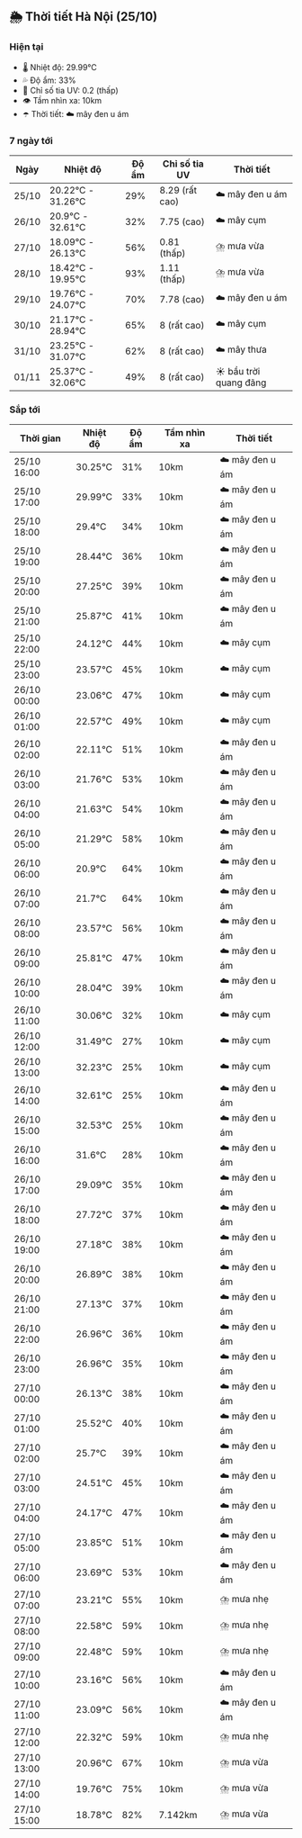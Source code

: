## 🌦️ Thời tiết Hà Nội (25/10)

### Hiện tại

- 🌡️ Nhiệt độ: 29.99℃
- 💦 Độ ẩm: 33%
- 🌟 Chỉ số tia UV: 0.2 (thấp)
- 👁️ Tầm nhìn xa: 10km
- ☂️ Thời tiết: ☁️ mây đen u ám

### 7 ngày tới

| Ngày | Nhiệt độ | Độ ẩm | Chỉ số tia UV | Thời tiết |
| --- | --- | --- | --- | --- |
| 25/10 | 20.22℃ - 31.26℃ | 29% | 8.29 (rất cao) | ☁️ mây đen u ám |
| 26/10 | 20.9℃ - 32.61℃ | 32% | 7.75 (cao) | ☁️ mây cụm |
| 27/10 | 18.09℃ - 26.13℃ | 56% | 0.81 (thấp) | ⛈️ mưa vừa |
| 28/10 | 18.42℃ - 19.95℃ | 93% | 1.11 (thấp) | ⛈️ mưa vừa |
| 29/10 | 19.76℃ - 24.07℃ | 70% | 7.78 (cao) | ☁️ mây đen u ám |
| 30/10 | 21.17℃ - 28.94℃ | 65% | 8 (rất cao) | ☁️ mây cụm |
| 31/10 | 23.25℃ - 31.07℃ | 62% | 8 (rất cao) | ☁️ mây thưa |
| 01/11 | 25.37℃ - 32.06℃ | 49% | 8 (rất cao) | ☀️ bầu trời quang đãng |

### Sắp tới

| Thời gian | Nhiệt độ | Độ ẩm | Tầm nhìn xa | Thời tiết |
| --- | --- | --- | --- | --- |
| 25/10 16:00 | 30.25℃ | 31% | 10km | ☁️ mây đen u ám |
| 25/10 17:00 | 29.99℃ | 33% | 10km | ☁️ mây đen u ám |
| 25/10 18:00 | 29.4℃ | 34% | 10km | ☁️ mây đen u ám |
| 25/10 19:00 | 28.44℃ | 36% | 10km | ☁️ mây đen u ám |
| 25/10 20:00 | 27.25℃ | 39% | 10km | ☁️ mây đen u ám |
| 25/10 21:00 | 25.87℃ | 41% | 10km | ☁️ mây đen u ám |
| 25/10 22:00 | 24.12℃ | 44% | 10km | ☁️ mây cụm |
| 25/10 23:00 | 23.57℃ | 45% | 10km | ☁️ mây cụm |
| 26/10 00:00 | 23.06℃ | 47% | 10km | ☁️ mây cụm |
| 26/10 01:00 | 22.57℃ | 49% | 10km | ☁️ mây cụm |
| 26/10 02:00 | 22.11℃ | 51% | 10km | ☁️ mây đen u ám |
| 26/10 03:00 | 21.76℃ | 53% | 10km | ☁️ mây đen u ám |
| 26/10 04:00 | 21.63℃ | 54% | 10km | ☁️ mây đen u ám |
| 26/10 05:00 | 21.29℃ | 58% | 10km | ☁️ mây đen u ám |
| 26/10 06:00 | 20.9℃ | 64% | 10km | ☁️ mây đen u ám |
| 26/10 07:00 | 21.7℃ | 64% | 10km | ☁️ mây đen u ám |
| 26/10 08:00 | 23.57℃ | 56% | 10km | ☁️ mây đen u ám |
| 26/10 09:00 | 25.81℃ | 47% | 10km | ☁️ mây đen u ám |
| 26/10 10:00 | 28.04℃ | 39% | 10km | ☁️ mây đen u ám |
| 26/10 11:00 | 30.06℃ | 32% | 10km | ☁️ mây cụm |
| 26/10 12:00 | 31.49℃ | 27% | 10km | ☁️ mây cụm |
| 26/10 13:00 | 32.23℃ | 25% | 10km | ☁️ mây cụm |
| 26/10 14:00 | 32.61℃ | 25% | 10km | ☁️ mây đen u ám |
| 26/10 15:00 | 32.53℃ | 25% | 10km | ☁️ mây đen u ám |
| 26/10 16:00 | 31.6℃ | 28% | 10km | ☁️ mây đen u ám |
| 26/10 17:00 | 29.09℃ | 35% | 10km | ☁️ mây đen u ám |
| 26/10 18:00 | 27.72℃ | 37% | 10km | ☁️ mây đen u ám |
| 26/10 19:00 | 27.18℃ | 38% | 10km | ☁️ mây đen u ám |
| 26/10 20:00 | 26.89℃ | 38% | 10km | ☁️ mây đen u ám |
| 26/10 21:00 | 27.13℃ | 37% | 10km | ☁️ mây đen u ám |
| 26/10 22:00 | 26.96℃ | 36% | 10km | ☁️ mây đen u ám |
| 26/10 23:00 | 26.96℃ | 35% | 10km | ☁️ mây đen u ám |
| 27/10 00:00 | 26.13℃ | 38% | 10km | ☁️ mây đen u ám |
| 27/10 01:00 | 25.52℃ | 40% | 10km | ☁️ mây đen u ám |
| 27/10 02:00 | 25.7℃ | 39% | 10km | ☁️ mây đen u ám |
| 27/10 03:00 | 24.51℃ | 45% | 10km | ☁️ mây đen u ám |
| 27/10 04:00 | 24.17℃ | 47% | 10km | ☁️ mây đen u ám |
| 27/10 05:00 | 23.85℃ | 51% | 10km | ☁️ mây đen u ám |
| 27/10 06:00 | 23.69℃ | 53% | 10km | ☁️ mây đen u ám |
| 27/10 07:00 | 23.21℃ | 55% | 10km | ⛈️ mưa nhẹ |
| 27/10 08:00 | 22.58℃ | 59% | 10km | ⛈️ mưa nhẹ |
| 27/10 09:00 | 22.48℃ | 59% | 10km | ⛈️ mưa nhẹ |
| 27/10 10:00 | 23.16℃ | 56% | 10km | ☁️ mây đen u ám |
| 27/10 11:00 | 23.09℃ | 56% | 10km | ☁️ mây đen u ám |
| 27/10 12:00 | 22.32℃ | 59% | 10km | ⛈️ mưa nhẹ |
| 27/10 13:00 | 20.96℃ | 67% | 10km | ⛈️ mưa vừa |
| 27/10 14:00 | 19.76℃ | 75% | 10km | ⛈️ mưa vừa |
| 27/10 15:00 | 18.78℃ | 82% | 7.142km | ⛈️ mưa vừa |
